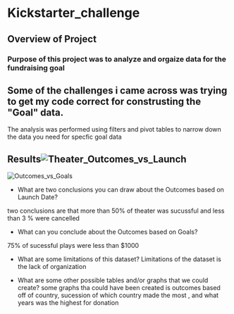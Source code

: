 # Kickstarter_challenge

## Overview of Project

### Purpose of this project was to analyze and orgaize data for the fundraising goal

## Some of the challenges i came across was trying to get my code correct for construsting the "Goal" data. 
The analysis was performed using filters and pivot tables to narrow down the data you need for specfic goal data

## Results![Theater_Outcomes_vs_Launch](https://user-images.githubusercontent.com/89805399/138622363-c047c5c5-942d-4ec8-9048-9fbc341e5c78.png)
![Outcomes_vs_Goals](https://user-images.githubusercontent.com/89805399/138622364-0fabc6c9-7ba3-4347-96c0-fba900078a44.png)


- What are two conclusions you can draw about the Outcomes based on Launch Date?

two conclusions are that more than 50% of theater was sucussful and less than 3 % were cancelled

- What can you conclude about the Outcomes based on Goals?

75% of sucessful plays were less than $1000

- What are some limitations of this dataset?
Limitations of the dataset is the lack of organization  

- What are some other possible tables and/or graphs that we could create?
some graphs tha could have been created is outcomes based off of country, sucession of which country made the most , and what years was the highest for donation
